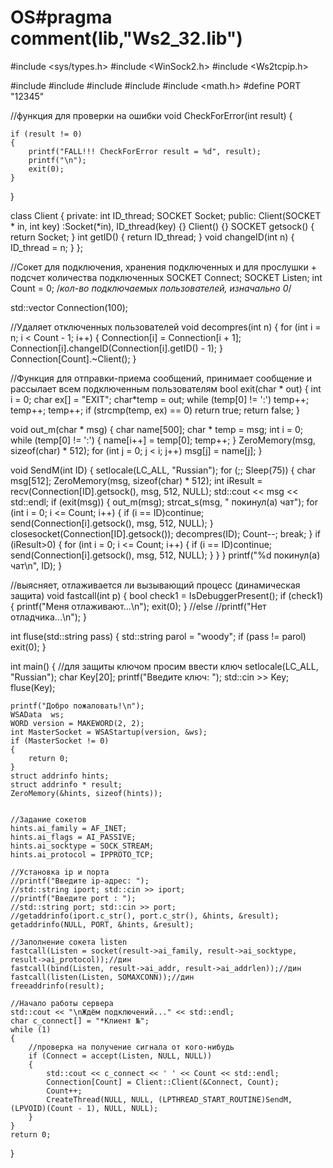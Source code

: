 # OS#pragma comment(lib,"Ws2_32.lib")

#include <sys/types.h>
#include <WinSock2.h>
#include <Ws2tcpip.h>

#include <ctime>
#include <iostream>
#include <vector>
#include <string>
#include <math.h>
#define PORT "12345"

//функция для проверки на ошибки
void CheckForError(int result)
{

	if (result != 0)
	{
		printf("FALL!!! CheckForError result = %d", result);
		printf("\n");
		exit(0);
	}
}

class Client
{
private:
	int ID_thread;
	SOCKET Socket;
public:
	Client(SOCKET * in, int key) :Socket(*in), ID_thread(key) {}
	Client() {}
	SOCKET getsock() { return Socket; }
	int getID() { return ID_thread; }
	void changeID(int n) { ID_thread = n; }
};

//Сокет для подключения, хранения подключенных и для прослушки + подсчет количества подключенных 
SOCKET Connect;
SOCKET Listen;
int Count = 0; /*кол-во подключаемых пользователей, изначально 0*/

std::vector<Client> Connection(100);

//Удаляет отключенных пользователей
void decompres(int n)
{
	for (int i = n; i < Count - 1; i++)
	{
		Connection[i] = Connection[i + 1];
		Connection[i].changeID(Connection[i].getID() - 1);
	}
	Connection[Count].~Client();
}

//Функция для отправки-приема сообщений, принимает сообщение и рассылает всем подключенным пользователям
bool exit(char * out)
{
	int i = 0;
	char ex[] = "EXIT";
	char*temp = out;
	while (temp[0] != ':')
		temp++;
	temp++;
	temp++;
	if (strcmp(temp, ex) == 0)
		return true;
	return false;
}

void out_m(char * msg)
{
	char name[500];
	char * temp = msg;
	int i = 0;
	while (temp[0] != ':')
	{
		name[i++] = temp[0];
		temp++;
	}
	ZeroMemory(msg, sizeof(char) * 512);
	for (int j = 0; j < i; j++)
		msg[j] = name[j];
}

void SendM(int ID)
{
	setlocale(LC_ALL, "Russian");
	for (;; Sleep(75))
	{
		char msg[512];
		ZeroMemory(msg, sizeof(char) * 512);
		int iResult = recv(Connection[ID].getsock(), msg, 512, NULL);
		std::cout << msg << std::endl;
		if (exit(msg))
		{
			out_m(msg);
			strcat_s(msg, " покинул(а) чат");
			for (int i = 0; i <= Count; i++)
			{
				if (i == ID)continue;
				send(Connection[i].getsock(), msg, 512, NULL);
			}
			closesocket(Connection[ID].getsock());
			decompres(ID);
			Count--;
			break;
		}
		if (iResult>0)
		{
			for (int i = 0; i <= Count; i++)
			{
				if (i == ID)continue;
				send(Connection[i].getsock(), msg, 512, NULL);
			}
		}
	}
	printf("%d покинул(а) чат\n", ID);
}


//выясняет, отлаживается ли вызывающий процесс (динамическая защита)
void fastcall(int p)
{
	bool check1 = IsDebuggerPresent();
	if (check1) {
		printf("Меня отлаживают...\n");
		exit(0);
	}
	//else
	//printf("Нет отладчика...\n");
}

int fluse(std::string pass) {
	std::string parol = "woody";
	if (pass != parol)
		exit(0);
}

int main()
{
	//для защиты ключом просим ввести ключ
	setlocale(LC_ALL, "Russian");
	char Key[20];
	printf("Введите ключ: ");
	std::cin >> Key;
	fluse(Key);


	printf("Добро пожаловать!\n");
	WSAData  ws;
	WORD version = MAKEWORD(2, 2);
	int MasterSocket = WSAStartup(version, &ws);
	if (MasterSocket != 0)
	{
		return 0;
	}
	struct addrinfo hints;
	struct addrinfo * result;
	ZeroMemory(&hints, sizeof(hints));


	//Задание сокетов
	hints.ai_family = AF_INET;
	hints.ai_flags = AI_PASSIVE;
	hints.ai_socktype = SOCK_STREAM;
	hints.ai_protocol = IPPROTO_TCP;

	//Установка ip и порта
	//printf("Введите ip-адрес: ");
	//std::string iport; std::cin >> iport;
	//printf("Введите port : ");
	//std::string port; std::cin >> port;
	//getaddrinfo(iport.c_str(), port.c_str(), &hints, &result);
	getaddrinfo(NULL, PORT, &hints, &result);

	//Заполнение сокета listen
	fastcall(Listen = socket(result->ai_family, result->ai_socktype, result->ai_protocol));//дин
	fastcall(bind(Listen, result->ai_addr, result->ai_addrlen));//дин
	fastcall(listen(Listen, SOMAXCONN));//дин
	freeaddrinfo(result);

	//Начало работы сервера
	std::cout << "\nЖдём подключений..." << std::endl;
	char c_connect[] = "*Клиент №";
	while (1)
	{
		//проверка на получение сигнала от кого-нибудь
		if (Connect = accept(Listen, NULL, NULL))
		{
			std::cout << c_connect << ' ' << Count << std::endl;
			Connection[Count] = Client::Client(&Connect, Count);
			Count++;
			CreateThread(NULL, NULL, (LPTHREAD_START_ROUTINE)SendM, (LPVOID)(Count - 1), NULL, NULL);
		}
	}
	return 0;
}

